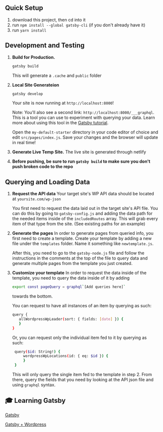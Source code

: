 ## Quick Setup

1. download this project, then cd into it
2. run `npm install --global gatsby-cli` (if you don't already have it)
3. run `yarn install`

## Development and Testing

1. **Build for Production.**

   ```sh
   gatsby build
   ```

   This will generate a `.cache` and `public` folder

2. **Local Site Generateion**

   ```sh
   gatsby develop
   ```

   Your site is now running at `http://localhost:8000`!

   Note: You'll also see a second link: `http://localhost:8000/___graphql`. This is a tool you can use to experiment with querying your data. Learn more about using this tool in the [Gatsby tutorial](https://www.gatsbyjs.org/tutorial/part-five/#introducing-graphiql).

   Open the `my-default-starter` directory in your code editor of choice and edit `src/pages/index.js`. Save your changes and the browser will update in real time!

3. **Generate Live Temp Site.**
   The live site is generated through netlify

4. **Before pushing, be sure to run `gatsby build` to make sure you don't push broken code to the repo**

## Querying and Loading Data

1. **Request the API data**
   Your target site's WP API data should be located at `yoursite.com/wp-json`

   You first need to request the data laid out in the target site's API file. You can do this by going to `gatsby-config.js` and adding the data path for the needed items inside of the `includedRoutes` array.
   This will grab every item of that type from the site.
   (See existing paths for an example)

2. **Generate the pages**
   In order to generate pages from queried info, you first need to create a template. Create your template by adding a new file under the `templates` folder. Name it something like `newtemplate.js`.

   After this, you need to go to the `gatsby-node.js` file and follow the instructions in the comments at the top of the file to query data and generate multiple pages from the template you just created.

3. **Customize your template**
   In order to request the data inside of the template, you need to query the data inside of it by adding

   ```sh
   export const pageQuery = graphql`[Add queries here]`
   ```

   towards the bottom.

   You can request to have all instances of an item by querying as such:

   ```sh
   query {
      allWordpressWpLeader(sort: { fields: [date] }) {
      }
   }
   ```

   Or, you can request only the individual item fed to it by querying as such:

   ```sh
    query($id: String!) {
        wordpressWpLocations(id: { eq: $id }) {
        }
    }
   ```

   This will only query the single item fed to the template in step 2.
   From there, query the fields that you need by looking at the API json file and using `graphql` syntax.

## 🎓 Learning Gatsby

[Gatsby](https://www.gatsbyjs.org/docs/)

[Gatsby + Wordpress](https://www.gatsbyjs.org/packages/gatsby-source-wordpress/)
